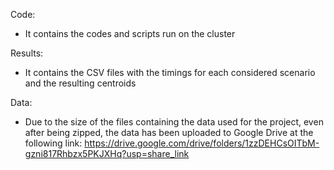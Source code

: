Code:
- It contains the codes and scripts run on the cluster

Results:
- It contains the CSV files with the timings for each considered scenario and the resulting centroids

Data:
- Due to the size of the files containing the data used for the project, even after being zipped, the data has been uploaded to Google Drive at the following link:
https://drive.google.com/drive/folders/1zzDEHCsOITbM-gzni817Rhbzx5PKJXHq?usp=share_link

